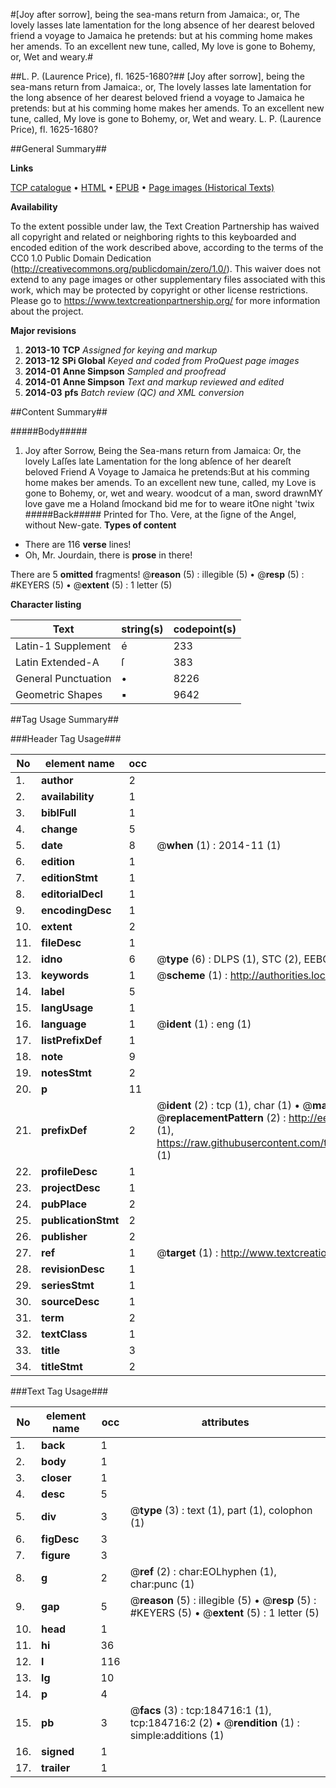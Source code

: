 #[Joy after sorrow], being the sea-mans return from Jamaica:, or, The lovely lasses late lamentation for the long absence of her dearest beloved friend a voyage to Jamaica he pretends: but at his comming home makes her amends.  To an excellent new tune, called, My love is gone to Bohemy, or, Wet and weary.#

##L. P. (Laurence Price), fl. 1625-1680?##
[Joy after sorrow], being the sea-mans return from Jamaica:, or, The lovely lasses late lamentation for the long absence of her dearest beloved friend a voyage to Jamaica he pretends: but at his comming home makes her amends.  To an excellent new tune, called, My love is gone to Bohemy, or, Wet and weary.
L. P. (Laurence Price), fl. 1625-1680?

##General Summary##

**Links**

[TCP catalogue](http://www.ota.ox.ac.uk/tcp/)  • 
[HTML](http://tei.it.ox.ac.uk/tcp/Texts-HTML/free/B09/B09777.html)  • 
[EPUB](http://tei.it.ox.ac.uk/tcp/Texts-EPUB/free/B09/B09777.epub) • 
[Page images (Historical Texts)](https://historicaltexts.jisc.ac.uk/eebo-64551587e)

**Availability**

To the extent possible under law, the Text Creation Partnership has waived all copyright and related or neighboring rights to this keyboarded and encoded edition of the work described above, according to the terms of the CC0 1.0 Public Domain Dedication (http://creativecommons.org/publicdomain/zero/1.0/). This waiver does not extend to any page images or other supplementary files associated with this work, which may be protected by copyright or other license restrictions. Please go to https://www.textcreationpartnership.org/ for more information about the project.

**Major revisions**

1. __2013-10__ __TCP__ *Assigned for keying and markup*
1. __2013-12__ __SPi Global__ *Keyed and coded from ProQuest page images*
1. __2014-01__ __Anne Simpson__ *Sampled and proofread*
1. __2014-01__ __Anne Simpson__ *Text and markup reviewed and edited*
1. __2014-03__ __pfs__ *Batch review (QC) and XML conversion*

##Content Summary##

#####Body#####

1. Joy after Sorrow, Being the Sea-mans return from Jamaica: Or, the lovely Laſſes late Lamentation for the long abſence of her deareſt beloved Friend
A Voyage to Jamaica he pretends:But at his comming home makes ber amends. To an excellent new tune, called, my Love is gone to Bohemy, or, wet and weary.
woodcut of a man, sword drawnMY love gave me a Holand ſmockand bid me for to weare itOne night 'twix
#####Back#####
Printed for Tho. Vere, at the ſigne of the Angel, without New-gate.
**Types of content**

  * There are 116 **verse** lines!
  * Oh, Mr. Jourdain, there is **prose** in there!

There are 5 **omitted** fragments! 
 @__reason__ (5) : illegible (5)  •  @__resp__ (5) : #KEYERS (5)  •  @__extent__ (5) : 1 letter (5)

**Character listing**


|Text|string(s)|codepoint(s)|
|---|---|---|
|Latin-1 Supplement|é|233|
|Latin Extended-A|ſ|383|
|General Punctuation|•|8226|
|Geometric Shapes|▪|9642|

##Tag Usage Summary##

###Header Tag Usage###

|No|element name|occ|attributes|
|---|---|---|---|
|1.|__author__|2||
|2.|__availability__|1||
|3.|__biblFull__|1||
|4.|__change__|5||
|5.|__date__|8| @__when__ (1) : 2014-11 (1)|
|6.|__edition__|1||
|7.|__editionStmt__|1||
|8.|__editorialDecl__|1||
|9.|__encodingDesc__|1||
|10.|__extent__|2||
|11.|__fileDesc__|1||
|12.|__idno__|6| @__type__ (6) : DLPS (1), STC (2), EEBO-CITATION (1), OCLC (1), VID (1)|
|13.|__keywords__|1| @__scheme__ (1) : http://authorities.loc.gov/ (1)|
|14.|__label__|5||
|15.|__langUsage__|1||
|16.|__language__|1| @__ident__ (1) : eng (1)|
|17.|__listPrefixDef__|1||
|18.|__note__|9||
|19.|__notesStmt__|2||
|20.|__p__|11||
|21.|__prefixDef__|2| @__ident__ (2) : tcp (1), char (1)  •  @__matchPattern__ (2) : ([0-9\-]+):([0-9IVX]+) (1), (.+) (1)  •  @__replacementPattern__ (2) : http://eebo.chadwyck.com/downloadtiff?vid=$1&page=$2 (1), https://raw.githubusercontent.com/textcreationpartnership/Texts/master/tcpchars.xml#$1 (1)|
|22.|__profileDesc__|1||
|23.|__projectDesc__|1||
|24.|__pubPlace__|2||
|25.|__publicationStmt__|2||
|26.|__publisher__|2||
|27.|__ref__|1| @__target__ (1) : http://www.textcreationpartnership.org/docs/. (1)|
|28.|__revisionDesc__|1||
|29.|__seriesStmt__|1||
|30.|__sourceDesc__|1||
|31.|__term__|2||
|32.|__textClass__|1||
|33.|__title__|3||
|34.|__titleStmt__|2||


###Text Tag Usage###

|No|element name|occ|attributes|
|---|---|---|---|
|1.|__back__|1||
|2.|__body__|1||
|3.|__closer__|1||
|4.|__desc__|5||
|5.|__div__|3| @__type__ (3) : text (1), part (1), colophon (1)|
|6.|__figDesc__|3||
|7.|__figure__|3||
|8.|__g__|2| @__ref__ (2) : char:EOLhyphen (1), char:punc (1)|
|9.|__gap__|5| @__reason__ (5) : illegible (5)  •  @__resp__ (5) : #KEYERS (5)  •  @__extent__ (5) : 1 letter (5)|
|10.|__head__|1||
|11.|__hi__|36||
|12.|__l__|116||
|13.|__lg__|10||
|14.|__p__|4||
|15.|__pb__|3| @__facs__ (3) : tcp:184716:1 (1), tcp:184716:2 (2)  •  @__rendition__ (1) : simple:additions (1)|
|16.|__signed__|1||
|17.|__trailer__|1||
